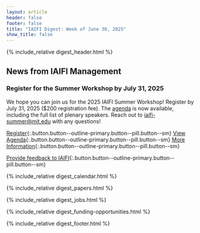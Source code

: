```yaml
---
layout: article
header: false
footer: false
title: "IAIFI Digest: Week of June 30, 2025"
show_title: false
--- 
```


{% include_relative digest_header.html %}

## News from IAIFI Management

### Register for the Summer Workshop by July 31, 2025

We hope you can join us for the 2025 IAIFI Summer Workshop! Register by July 31, 2025 (<span>$200</span> registration fee). The [agenda](https://iaifi.org/summer-workshop.html#agenda) is now available, including the full list of plenary speakers. Reach out to [iaifi-summer@mit.edu](mailto:iaifi-summer@mit.edu) with any questions!

[Register](https://buy.stripe.com/fZe9Ci53xfX90eceVb){:.button.button--outline-primary.button--pill.button--sm} [View Agenda](https://iaifi.org/summer-workshop.html#agenda){:.button.button--outline-primary.button--pill.button--sm} [More Information](https://iaifi.org/summer-workshop.html){:.button.button--outline-primary.button--pill.button--sm}

[Provide feedback to IAIFI](https://forms.gle/hk2mrqjaLY8nCZrE6){:.button.button--outline-primary.button--pill.button--sm}

{% include_relative digest_calendar.html %}

{% include_relative digest_papers.html %}
 
{% include_relative digest_jobs.html %}

{% include_relative digest_funding-opportunities.html %}

{% include_relative digest_footer.html %}
